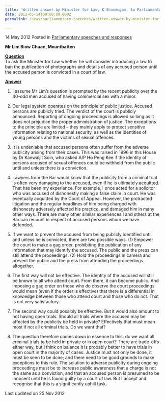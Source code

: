 ```yaml
---
title: 'Written answer by Minister for Law, K Shanmugam, to Parliamentary Question on publishing accused persons'' photographs and details'
date: 2012-05-14T00:00:00.000Z
permalink: /news/parliamentary-speeches/written-answer-by-minister-for-law-k-shanmugam-to-parliamentary-question-on-publishing-accused

---
```



14 May 2012 Posted in [Parliamentary speeches and responses](/news/parliamentary-speeches)

**Mr Lim Biow Chuan, Mountbatten**

**<u>Question</u>**  
To ask the Minister for Law whether he will consider introducing a law to ban the publication of photographs and details of any accused person until the accused person is convicted in a court of law.


**<u>Answer</u>**  

1. I assume Mr Lim’s question is prompted by the recent publicity over the 40-odd men accused of having commercial sex with a minor.

2. Our legal system operates on the principle of public justice. Accused persons are publicly tried. The verdict of the court is publicly announced. Reporting of ongoing proceedings is allowed so long as it does not prejudice the proper administration of justice. The exceptions to the principle are limited – they mainly apply to protect sensitive information relating to national security, as well as the identities of young persons and the victims of sexual offences. 

3. It is undeniable that accused persons often suffer from the adverse publicity arising from their cases. This was raised in 1996 in this House by Dr Kanwaljit Soin, who asked A/P Ho Peng Kee if the identity of persons accused of sexual offences could be withheld from the public until and unless there is a conviction.

4. Lawyers from the Bar would know that the publicity from a criminal trial is often very damaging to the accused, even if he is ultimately acquitted. That has been my experience. For example, I once acted for a solicitor who was accused of dishonestly making a false claim in court. He was eventually acquitted by the Court of Appeal. However, the protracted litigation and the regular headlines of him being charged with dishonesty adversely affected his practice, and damaged him in many other ways. There are many other similar experiences I and others at the Bar can recount in respect of accused persons whom we have defended.

5. If we want to prevent the accused from being publicly identified until and unless he is convicted, there are two possible ways. (1) Empower the court to make a gag order, prohibiting the publication of any information that may identify the accused. The public and the press can still attend the proceedings. (2) Hold the proceedings in camera and prevent the public and the press from attending the proceedings altogether.

6. The first way will not be effective. The identity of the accused will still be known to all who attend court. From there, it can become public. And imposing a gag order on those who do observe the court proceedings would mean (even if the order is effective) that there is a differential in knowledge between those who attend court and those who do not. That is not very satisfactory.

7. The second way could possibly be effective. But it would also amount to not having open trials. Should all trials where the accused may be affected by the publicity be held in private? Effectively that must mean most if not all criminal trials. Do we want that? 

8. The question therefore comes down in essence to this: do we want all criminal trials to be held in private or in open court? There are trade-offs either way, but I think on balance it is probably better to have trials in open court in the majority of cases. Justice must not only be done, it must be seen to be done; and there need to be good grounds to make exceptions to this rule. The solution to adverse publicity during ongoing proceedings must be to increase public awareness that a charge is not the same as a conviction, and that an accused person is presumed to be innocent until he is found guilty by a court of law. But I accept and recognise that this is a significantly uphill task.



<p class="right-side-updated">Last updated on 25 Nov 2012</p> 
